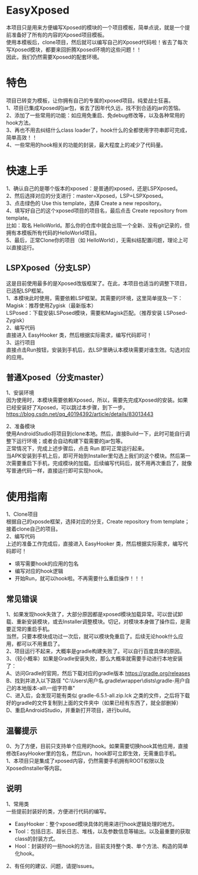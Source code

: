 # EasyXposed
本项目只是用来方便编写Xposed的模块的一个项目模板，简单点说，就是一个提前准备好了所有的内容的Xposed项目模板。  
使用本模板后，clone项目，然后就可以编写自己的Xposed代码啦！省去了每次写Xposed模块，都要来回折腾Xposed环境的这些问题！！  
因此，我们仍然需要Xposed的配套环境。  

# 特色
项目已转变为模板，让你拥有自己的专属的xposed项目。纯爱战士狂喜。  
1、项目已集成Xposed的jar包，省去了因年代久远，找不到合适的jar的苦恼。  
2、添加了一些常用的功能：如应用免重启、免debug修改等，以及各种常用的hook方法。  
3、再也不用去纠结什么class loader了，hook什么的全都使用字符串即可完成，简单高效！！  
4、一些常用的hook相关的功能的封装，最大程度上的减少了代码量。  

# 快速上手
1、确认自己的是哪个版本的xposed：是普通的xposed，还是LSPXposed。  
2、然后选择对应的分支进行：master=Xposed，LSP=LSPXposed。  
3、点击绿色的 Use this template，选择 Create a new repository。  
4、填写好自己的这个xposed项目的项目名，最后点击 Create repository from template。  
比如：取名 HelloWorld。那么你的仓库中就会出现一个全新、没有git记录的，但拥有本模板所有代码的HelloWorld项目。  
5、最后，正常Clone你的项目（如 HelloWorld），无需纠结配置问题，理论上可以直接运行。  

## LSPXposed（分支LSP）  
这是目前使用最多的是Xposed改版框架了。在此，本项目也适当的调整下项目，已适配LSP框架。  
1、本模块此时使用，需要依赖LSP框架。其需要的环境，这里简单提及一下：  
Magisk：推荐使用Zygisk（最新版本）  
LSPosed：下载安装LSPosed模块，需要和Magisk匹配。（推荐安装 LSPosed-Zygisk）  
2、编写代码  
直接进入 EasyHooker 类，然后根据实际需求，编写代码即可！  
3、运行项目  
直接点击Run按钮，安装到手机后，去LSP里确认本模块需要对谁生效。勾选对应的应用。  

## 普通Xposed（分支master）  
1、安装环境  
因为使用时，本模块需要依赖Xposed，所以，需要先完成Xposed的安装。如果已经安装好了Xposed，可以跳过本步骤，到下一步。  
https://blog.csdn.net/qq_40194392/article/details/83013443  

2、准备模块  
使用AndroidStudio将项目到clone本地。然后，直接Build一下，此时可能自行调整下运行环境；或者会自动构建下载需要的jar包等。  
正常情况下，完成上述步骤后，点击 Run 即可正常运行起来。  
当APK安装到手机上后，即可开始到Installer里勾选上我们的这个模块。然后第一次需要重启下手机，完成模块的加载。后续编写代码后，就不用再次重启了，就像写普通代码一样，直接运行即可实现hook。  

# 使用指南  
1、Clone项目  
根据自己的xposde框架，选择对应的分支，Create repository from template；接着clone自己的项目。  
2、编写代码  
上述的准备工作完成后，直接进入 EasyHooker 类，然后根据实际需求，编写代码即可！  
- 填写需要hook的应用的包名  
- 编写对应的hook逻辑  
- 开始Run，就可以hook啦。不再需要什么重启操作！！！  

## 常见错误
1、如果发现hook失效了，大部分原因都是xposed模块加载异常。可以尝试卸载、重新安装模块，或去Installer调整模块。切记，对模块本身做了操作后，是需要正常的重启手机。  
当然，只要本模块成功过一次后，就可以模块免重启了。后续无论hook什么应用，都可以不用重启了。  
2、项目运行不起来，大概率是gradle构建失败了。可以自行百度具体的原因。  
3、（较小概率）如果是Gradle安装失败，那么大概率就需要手动进行本地安装了：  
A、访问Gradle的官网，然后下载对应的gradle版本 https://gradle.org/releases  
B、找到并进入以下路径 "C:\Users\用户名\.gradle\wrapper\dists\gradle-用户自己的本地版本-all\一组字符串\"  
C、进入后，会发现可能有类似 gradle-6.5.1-all.zip.lck 之类的文件，之后将下载好的gradle的文件复制到上面的文件夹中（如果已经有东西了，就全部删掉）  
D、重启AndroidStudio，并重新打开项目，进行build。  

## 温馨提示  
0、为了方便，目前只支持单个应用的hook。如果需要切换hook其他应用，直接修改EasyHooker里的包名，然后run，hook即可立即生效，无需重启手机。  
1、本项目只是集成了xposed内容，仍然需要手机拥有ROOT权限以及XposedInstaller等内容。  

## 说明  
1、常用类  
一些提前封装好的类，方便进行代码的编写。  
- EasyHooker：整个xposed模块具体的用来进行hook逻辑处理的地方。  
- Tool：包括日志、超长日志、堆栈，以及参数信息等输出。以及最重要的获取class的封装方式。  
- Hool：封装好的一些hook的方法，目前支持整个类、单个方法、构造的简单化hook。

2、有任何的建议、问题，请提Issues。  
